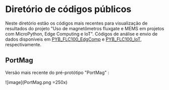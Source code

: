 # Diretório de códigos públicos

Neste diretório estão os códigos mais recentes para visualização de resultados do projeto "Uso de magnetômetros fluxgate e MEMS em projetos com MicroPython, Edge Computing e IoT". Códigos de análise e envio de dados disponíveis em [PYB_FLC100_EdgComp](https://github.com/EduardoDestefani/micropython-samples/tree/master/Codigo-fonte/MicroPython/Pyboard%20D-Series/PYB_FLC100_EdgComp) e [PYB_FLC100_IoT](https://github.com/EduardoDestefani/micropython-samples/tree/master/Codigo-fonte/MicroPython/Pyboard%20D-Series/PYB_FLC100_IoT), respectivamente.

## PortMag
Versão mais recente do pré-protótipo "PortMag" :

![image](PortMag.png =250x)
